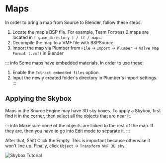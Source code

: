 # Maps

In order to bring a map from Source to Blender, follow these steps:

1. Locate the map's BSP file. For example, Team Fortress 2 maps are located in ``[ game_directory ] / tf / maps``.
2. Decompile the map to a VMF file with BSPSource.
3. Import the map via Plumber from ``File`` -> ``Import`` -> ``Plumber`` -> ``Valve Map Format (.vmf)`` in Blender

::: info
Some maps have embedded materials. In order to use these:
1. Enable the ``Extract embedded files`` option.
2. Input the newly created folder's directory in Plumber's import settings.
:::

## Applying the Skybox

Maps in the Source Engine may have 3D sky boxes. To apply a Skybox, first find it in the corner, then select all the objects that are near it.

::: info
Make sure none of the objects are linked to the rest of the map. If they are, then you have to go into Edit mode to separate it.
:::

After that, Shift Click the Empty. This is important because otherwise it won’t line up.
Finally, click ``Object`` -> ``Transform VMF 3D sky``.

![Skybox Tutorial](/applying_map_skybox.gif)
